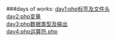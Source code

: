 ###days of works:
[day1:php标签及文件头](https://github.com/soontan/one/blob/master/day1:php%E6%A0%87%E7%AD%BE%E5%8F%8A%E6%96%87%E4%BB%B6%E5%A4%B4)  
[day2:php变量](https://github.com/soontan/allinone/blob/master/day2:php%E5%8F%98%E9%87%8F)  
[day3:php数据类型及输出](https://github.com/soontan/allinone/blob/master/day3:php%E6%95%B0%E6%8D%AE%E7%B1%BB%E5%9E%8B%E5%8F%8A%E8%BE%93%E5%87%BA.php)  
[day4:php运算符.php](https://github.com/soontan/allinone/blob/master/day4:php%E8%BF%90%E7%AE%97%E7%AC%A6.php)  
